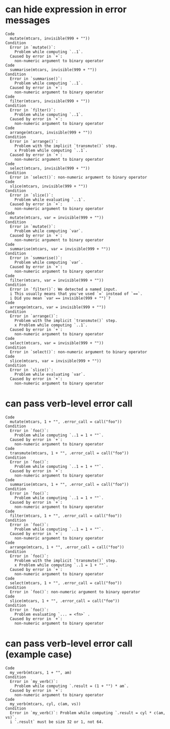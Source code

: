 # can hide expression in error messages

    Code
      mutate(mtcars, invisible(999 + ""))
    Condition
      Error in `mutate()`:
        Problem while computing `..1`.
      Caused by error in `+`:
        non-numeric argument to binary operator
    Code
      summarise(mtcars, invisible(999 + ""))
    Condition
      Error in `summarise()`:
        Problem while computing `..1`.
      Caused by error in `+`:
        non-numeric argument to binary operator
    Code
      filter(mtcars, invisible(999 + ""))
    Condition
      Error in `filter()`:
        Problem while computing `..1`.
      Caused by error in `+`:
        non-numeric argument to binary operator
    Code
      arrange(mtcars, invisible(999 + ""))
    Condition
      Error in `arrange()`:
        Problem with the implicit `transmute()` step.
        x Problem while computing `..1`.
      Caused by error in `+`:
        non-numeric argument to binary operator
    Code
      select(mtcars, invisible(999 + ""))
    Condition
      Error in `select()`: non-numeric argument to binary operator
    Code
      slice(mtcars, invisible(999 + ""))
    Condition
      Error in `slice()`:
        Problem while evaluating `..1`.
      Caused by error in `+`:
        non-numeric argument to binary operator
    Code
      mutate(mtcars, var = invisible(999 + ""))
    Condition
      Error in `mutate()`:
        Problem while computing `var`.
      Caused by error in `+`:
        non-numeric argument to binary operator
    Code
      summarise(mtcars, var = invisible(999 + ""))
    Condition
      Error in `summarise()`:
        Problem while computing `var`.
      Caused by error in `+`:
        non-numeric argument to binary operator
    Code
      filter(mtcars, var = invisible(999 + ""))
    Condition
      Error in `filter()`: We detected a named input.
      i This usually means that you've used `=` instead of `==`.
      i Did you mean `var == invisible(999 + "")`?
    Code
      arrange(mtcars, var = invisible(999 + ""))
    Condition
      Error in `arrange()`:
        Problem with the implicit `transmute()` step.
        x Problem while computing `..1`.
      Caused by error in `+`:
        non-numeric argument to binary operator
    Code
      select(mtcars, var = invisible(999 + ""))
    Condition
      Error in `select()`: non-numeric argument to binary operator
    Code
      slice(mtcars, var = invisible(999 + ""))
    Condition
      Error in `slice()`:
        Problem while evaluating `var`.
      Caused by error in `+`:
        non-numeric argument to binary operator

# can pass verb-level error call

    Code
      mutate(mtcars, 1 + "", .error_call = call("foo"))
    Condition
      Error in `foo()`:
        Problem while computing `..1 = 1 + ""`.
      Caused by error in `+`:
        non-numeric argument to binary operator
    Code
      transmute(mtcars, 1 + "", .error_call = call("foo"))
    Condition
      Error in `foo()`:
        Problem while computing `..1 = 1 + ""`.
      Caused by error in `+`:
        non-numeric argument to binary operator
    Code
      summarise(mtcars, 1 + "", .error_call = call("foo"))
    Condition
      Error in `foo()`:
        Problem while computing `..1 = 1 + ""`.
      Caused by error in `+`:
        non-numeric argument to binary operator
    Code
      filter(mtcars, 1 + "", .error_call = call("foo"))
    Condition
      Error in `foo()`:
        Problem while computing `..1 = 1 + ""`.
      Caused by error in `+`:
        non-numeric argument to binary operator
    Code
      arrange(mtcars, 1 + "", .error_call = call("foo"))
    Condition
      Error in `foo()`:
        Problem with the implicit `transmute()` step.
        x Problem while computing `..1 = 1 + ""`.
      Caused by error in `+`:
        non-numeric argument to binary operator
    Code
      select(mtcars, 1 + "", .error_call = call("foo"))
    Condition
      Error in `foo()`: non-numeric argument to binary operator
    Code
      slice(mtcars, 1 + "", .error_call = call("foo"))
    Condition
      Error in `foo()`:
        Problem evaluating `... = <fn>` .
      Caused by error in `+`:
        non-numeric argument to binary operator

# can pass verb-level error call (example case)

    Code
      my_verb(mtcars, 1 + "", am)
    Condition
      Error in `my_verb()`:
        Problem while computing `.result = (1 + "") * am`.
      Caused by error in `+`:
        non-numeric argument to binary operator
    Code
      my_verb(mtcars, cyl, c(am, vs))
    Condition
      Error in `my_verb()`: Problem while computing `.result = cyl * c(am, vs)`.
      i `.result` must be size 32 or 1, not 64.

